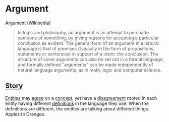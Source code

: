 # Argument

<a href="http://en.wikipedia.org/wiki/Argument" target="_blank">Argument (Wikipedia)</a>

> In logic and philosophy, an argument is an attempt to persuade someone of something, by giving reasons for accepting a particular conclusion as evident. The general form of an argument in a natural language is that of premises (typically in the form of propositions, statements or sentences) in support of a claim: the conclusion. The structure of some arguments can also be set out in a formal language, and formally defined "arguments" can be made independently of natural language arguments, as in math, logic and computer science.

## [Story](./story.md)

[Entities](./entity.md) may [agree](./agree.md) on a [concept](./concept.md), yet have a [disagreement](./disagreement.md) rooted in each entity having different [definitions](./definition-based-philosophy.md) in the language they use. When the definitions are different, the entities are talking about different things. Apples to Oranges.
